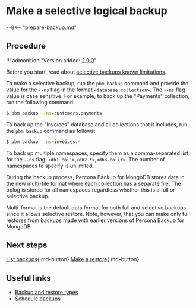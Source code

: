 # Make a selective logical backup

--8<-- "prepare-backup.md"

## Procedure

!!! admonition "Version added: [2.0.0](../release-notes/2.0.0.md)"

Before you start, read about [selective backups known limitations](../features/known-limitations.md#selective-backups-and-restores).

To make a selective backup, run the `pbm backup` command and provide the value for the `--ns` flag in the format `<database.collection>`. The `--ns` flag value is case sensitive. For example, to back up the "Payments" collection, run the following command:

```{.bash data-prompt="$"}
$ pbm backup --ns=customers.payments
```

To back up the "Invoices" database and all collections that it includes, run the ``pbm backup`` command as follows:

```{.bash data-prompt="$"}
$ pbm backup --ns=invoices.*
```

To back up multiple namespaces, specify them as a comma-separated list for the `--ns` flag: `<db1.col1>`,`<db2.*>`,`<db3.collX>`. The number of namespaces to specify is unlimited.

During the backup process, Percona Backup for MongoDB stores data in the new multi-file format where each collection has a separate file. The oplog is stored for all namespaces regardless whether this is a full or selective backup.

Multi-format is the default data format for both full and selective backups since it allows selective restore. Note, however, that you can make only full restores from backups made with earlier versions of Percona Backup for MongoDB. 


## Next steps

[List backups](../usage/list-backup.md){.md-button}
[Make a restore](restore-selective.md){.md-button}

## Useful links

* [Backup and restore types](../features/backup-types.md)
* [Schedule backups](../usage/schedule-backup.md)


